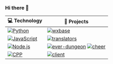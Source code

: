 ### Hi there 👋

<!--
**kun-g/kun-g** is a ✨ _special_ ✨ repository because its `README.md` (this file) appears on your GitHub profile.

Here are some ideas to get you started:

- 🔭 I’m currently working on ...
- 🌱 I’m currently learning ...
- 👯 I’m looking to collaborate on ...
- 🤔 I’m looking for help with ...
- 💬 Ask me about ...
- 📫 How to reach me: ...
- 😄 Pronouns: ...
- ⚡ Fun fact: ...
-->
<!-- START OF PROFILE STACK, DO NOT REMOVE -->
| 💻 **Technology** | 🚀 **Projects** |
|-|-|
| [![Python](https://img.shields.io/static/v1?label=&message=Python&color=3C78A9&logo=python&logoColor=FFFFFF)](https://www.python.org/) | [![wxbase](https://img.shields.io/static/v1?label=&message=wxbase%20%28WIP%29&color=000605&logo=github&logoColor=white&labelColor=000605)](https://github.com/kun-g/wxbase) |
| [![JavaScript](https://img.shields.io/static/v1?label=&message=JavaScript&color=F1E05A&logo=javascript&logoColor=FFFFFF)](https://developer.mozilla.org/en-US/docs/Web/JavaScript) | [![translators](https://img.shields.io/static/v1?label=&message=translators&color=000605&logo=github&logoColor=white&labelColor=000605)](https://github.com/kun-g/translators) |
| [![Node.js](https://img.shields.io/static/v1?label=&message=Node.js&color=47d147&logo=node.js&logoColor=FFFFFF)](https://nodejs.org/en/) | [![ever-dungeon](https://img.shields.io/static/v1?label=&message=ever-dungeon&color=000605&logo=github&logoColor=white&labelColor=000605)](https://github.com/kun-g/ever-dungeon) [![cheer](https://img.shields.io/static/v1?label=&message=cheer&color=000605&logo=github&logoColor=white&labelColor=000605)](https://github.com/kun-g/cheer) |
| [![CPP](https://img.shields.io/static/v1?label=&message=CPP&color=ff751a&logo=CPP&logoColor=FFFFFF)](https://isocpp.org/) | [![client](https://img.shields.io/static/v1?label=&message=client&color=000605&logo=github&logoColor=white&labelColor=000605)](https://github.com/kun-g/client) |
<!-- END OF PROFILE STACK, DO NOT REMOVE -->